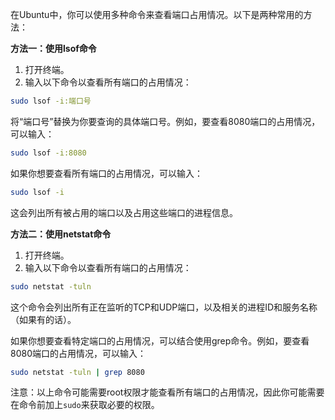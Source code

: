 在Ubuntu中，你可以使用多种命令来查看端口占用情况。以下是两种常用的方法：

**方法一：使用lsof命令**

1. 打开终端。
2. 输入以下命令以查看所有端口的占用情况：

```bash
sudo lsof -i:端口号
```

将“端口号”替换为你要查询的具体端口号。例如，要查看8080端口的占用情况，可以输入：

```bash
sudo lsof -i:8080
```

如果你想要查看所有端口的占用情况，可以输入：

```bash
sudo lsof -i
```

这会列出所有被占用的端口以及占用这些端口的进程信息。

**方法二：使用netstat命令**

1. 打开终端。
2. 输入以下命令以查看所有端口的占用情况：

```bash
sudo netstat -tuln
```

这个命令会列出所有正在监听的TCP和UDP端口，以及相关的进程ID和服务名称（如果有的话）。

如果你想要查看特定端口的占用情况，可以结合使用grep命令。例如，要查看8080端口的占用情况，可以输入：

```bash
sudo netstat -tuln | grep 8080
```

注意：以上命令可能需要root权限才能查看所有端口的占用情况，因此你可能需要在命令前加上`sudo`来获取必要的权限。